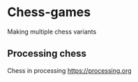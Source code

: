 # Chess-games
Making multiple chess variants


## Processing chess
Chess in processing
https://processing.org
